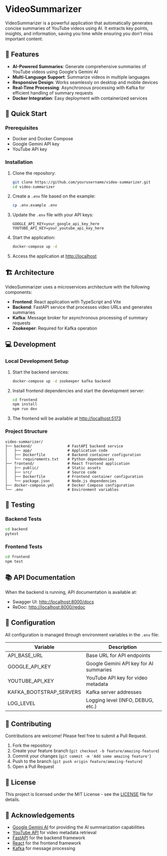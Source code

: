 

# VideoSummarizer

VideoSummarizer is a powerful application that automatically generates concise summaries of YouTube videos using AI. It extracts key points, insights, and information, saving you time while ensuring you don't miss important content.

## 🌟 Features

- **AI-Powered Summaries**: Generate comprehensive summaries of YouTube videos using Google's Gemini AI
- **Multi-Language Support**: Summarize videos in multiple languages
- **Responsive Design**: Works seamlessly on desktop and mobile devices
- **Real-Time Processing**: Asynchronous processing with Kafka for efficient handling of summary requests
- **Docker Integration**: Easy deployment with containerized services

## 🚀 Quick Start

### Prerequisites

- Docker and Docker Compose
- Google Gemini API key
- YouTube API key

### Installation

1. Clone the repository:
   ```bash
   git clone https://github.com/yourusername/video-summarizer.git
   cd video-summarizer
   ```

2. Create a `.env` file based on the example:
   ```bash
   cp .env.example .env
   ```

3. Update the `.env` file with your API keys:
   ```
   GOOGLE_API_KEY=your_google_api_key_here
   YOUTUBE_API_KEY=your_youtube_api_key_here
   ```

4. Start the application:
   ```bash
   docker-compose up -d
   ```

5. Access the application at [http://localhost](http://localhost)

## 🏗️ Architecture

VideoSummarizer uses a microservices architecture with the following components:

- **Frontend**: React application with TypeScript and Vite
- **Backend**: FastAPI service that processes video URLs and generates summaries
- **Kafka**: Message broker for asynchronous processing of summary requests
- **Zookeeper**: Required for Kafka operation

<!-- ![Architecture Diagram](docs/images/architecture.png) -->

## 💻 Development

### Local Development Setup

1. Start the backend services:
   ```bash
   docker-compose up -d zookeeper kafka backend
   ```

2. Install frontend dependencies and start the development server:
   ```bash
   cd frontend
   npm install
   npm run dev
   ```

3. The frontend will be available at [http://localhost:5173](http://localhost:5173)

### Project Structure

```
video-summarizer/
├── backend/                # FastAPI backend service
│   ├── app/                # Application code
│   ├── Dockerfile          # Backend container configuration
│   └── requirements.txt    # Python dependencies
├── frontend/               # React frontend application
│   ├── public/             # Static assets
│   ├── src/                # Source code
│   ├── Dockerfile          # Frontend container configuration
│   └── package.json        # Node.js dependencies
├── docker-compose.yml      # Docker Compose configuration
└── .env                    # Environment variables
```

## 🧪 Testing

### Backend Tests

```bash
cd backend
pytest
```

### Frontend Tests

```bash
cd frontend
npm test
```

## 📚 API Documentation

When the backend is running, API documentation is available at:
- Swagger UI: [http://localhost:8000/docs](http://localhost:8000/docs)
- ReDoc: [http://localhost:8000/redoc](http://localhost:8000/redoc)

## 🔧 Configuration

All configuration is managed through environment variables in the `.env` file:

| Variable | Description |
|----------|-------------|
| API_BASE_URL | Base URL for API endpoints |
| GOOGLE_API_KEY | Google Gemini API key for AI summaries |
| YOUTUBE_API_KEY | YouTube API key for video metadata |
| KAFKA_BOOTSTRAP_SERVERS | Kafka server addresses |
| LOG_LEVEL | Logging level (INFO, DEBUG, etc.) |

## 🤝 Contributing

Contributions are welcome! Please feel free to submit a Pull Request.

1. Fork the repository
2. Create your feature branch (`git checkout -b feature/amazing-feature`)
3. Commit your changes (`git commit -m 'Add some amazing feature'`)
4. Push to the branch (`git push origin feature/amazing-feature`)
5. Open a Pull Request

## 📄 License

This project is licensed under the MIT License - see the [LICENSE](LICENSE) file for details.

## 🙏 Acknowledgements

- [Google Gemini AI](https://ai.google.dev/) for providing the AI summarization capabilities
- [YouTube API](https://developers.google.com/youtube/v3) for video metadata retrieval
- [FastAPI](https://fastapi.tiangolo.com/) for the backend framework
- [React](https://reactjs.org/) for the frontend framework
- [Kafka](https://kafka.apache.org/) for message processing
